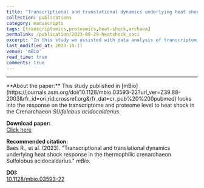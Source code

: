 ```yaml
---
title: "Transcriptional and translational dynamics underlying heat shock response in the thermophilic crenarchaeon <i>Sulfolobus acidocaldarius</i>"
collection: publications
category: manuscripts
tags: [transcriptomics,proteomics,heat-shock,archaea]
permalink: /publication/2023-08-29-heatshock_saci
excerpt: 'In this study we assisted with data analysis of transcriptomics & proteomics data to look into the heat shock response of Sulfolobus'
last_modified_at: 2023-10-11
venue: 'mBio'
read_time: true
comments: true
---  
```


<hr />
**About the paper:**   
This study published in [mBio](https://journals.asm.org/doi/10.1128/mbio.03593-22?url_ver=Z39.88-2003&rfr_id=ori:rid:crossref.org&rfr_dat=cr_pub%20%200pubmed) looks into the response on the transcriptome and proteome level to heat shock in the Crenarchaeon <i>SUlfolobus acidocaldarius</i>. 

**Download paper:**   
[Click here](http://felixgrunberger.github.io/files/baes-et-al-2023-transcriptional-and-translational-dynamics-underlying-heat-shock-response-in-the-thermophilic.pdf)

**Recommended citation:**   
Baes R., et al. (2023). &quot;Transcriptional and translational dynamics underlying heat shock response in the thermophilic crenarchaeon Sulfolobus acidocaldarius.&quot; <i>mBio</i>.

**DOI:**  
[10.1128/mbio.03593-22](https://doi.org/10.1128/mbio.03593-22)